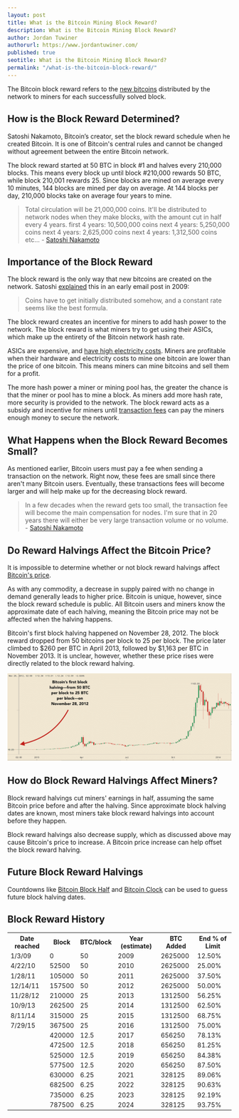 ```yaml
---
layout: post
title: What is the Bitcoin Mining Block Reward?
description: What is the Bitcoin Mining Block Reward?
author: Jordan Tuwiner
authorurl: https://www.jordantuwiner.com/
published: true
seotitle: What is the Bitcoin Mining Block Reward?
permalink: "/what-is-the-bitcoin-block-reward/"
---
```

The Bitcoin block reward refers to the [new bitcoins](/how-are-new-bitcoins-created/) distributed by the network to miners for each successfully solved block.  

## How is the Block Reward Determined? 

Satoshi Nakamoto, Bitcoin’s creator, set the block reward schedule when he created Bitcoin. It is one of Bitcoin's central rules and cannot be changed without agreement between the entire Bitcoin network.

The block reward started at 50 BTC in block #1 and halves every 210,000 blocks. This means every block up until block #210,000 rewards 50 BTC, while block 210,001 rewards 25. Since blocks are mined on average every 10 minutes, 144 blocks are mined per day on average. At 144 blocks per day, 210,000 blocks take on average four years to mine.

>  Total circulation will be 21,000,000 coins. It'll be distributed to network nodes when they make blocks, with the amount cut in half every 4 years. first 4 years: 10,500,000 coins next 4 years: 5,250,000 coins next 4 years: 2,625,000 coins next 4 years: 1,312,500 coins etc... - [Satoshi Nakamoto](http://satoshi.nakamotoinstitute.org/emails/cryptography/16/)

## Importance of the Block Reward

The block reward is the only way that new bitcoins are created on the network. Satoshi [explained](http://satoshi.nakamotoinstitute.org/emails/cryptography/5/#selection-63.0-14.46) this in an early email post in 2009: 

> Coins have to get initially distributed somehow, and a constant rate seems like
the best formula.

The block reward creates an incentive for miners to add hash power to the network. The block reward is what miners try to get using their ASICs, which make up the entirety of the Bitcoin network hash rate. 

ASICs are expensive, and [have high electricity costs](/is-bitcoin-mining-waste-electricity/). Miners are profitable when their hardware and electricity costs to mine one bitcoin are lower than the price of one bitcoin. This means miners can mine bitcoins and sell them for a profit.  

The more hash power a miner or mining pool has, the greater the chance is that the miner or pool has to mine a block. As miners add more hash rate, more security is provided to the network. The block reward acts as a subsidy and incentive for miners until [transaction fees](/bitcoin-mining-fees/) can pay the miners enough money to secure the network.

## What Happens when the Block Reward Becomes Small? 

As mentioned earlier, Bitcoin users must pay a fee when sending a transaction on the network. Right now, these fees are small since there aren't many Bitcoin users. Eventually, these transactions fees will become larger and will help make up for the decreasing block reward. 

> In a few decades when the reward gets too small, the transaction fee will become the main compensation for nodes.  I'm sure that in 20 years there will either be very large transaction volume or no volume. - [Satoshi Nakamoto](http://satoshi.nakamotoinstitute.org/posts/bitcointalk/57/#selection-21.149-21.354)

## Do Reward Halvings Affect the Bitcoin Price? 

It is impossible to determine whether or not block reward halvings affect [Bitcoin's price](https://www.weusecoins.com/en/bitcoin-price/). 

As with any commodity, a decrease in supply paired with no change in demand generally leads to higher price. Bitcoin is unique, however, since the block reward schedule is public. All Bitcoin users and miners know the approximate date of each halving, meaning the Bitcoin price may not be affected when the halving happens. 

Bitcoin's first block halving happened on November 28, 2012. The block reward dropped from 50 bitcoins per block to 25 per block. The price later climbed to $260 per BTC in April 2013, followed by $1,163 per BTC in November 2013. It is unclear, however, whether these price rises were directly related to the block reward halving. 

<img src="/images/blockhalve.png" />

## How do Block Reward Halvings Affect Miners?

Block reward halvings cut miners' earnings in half, assuming the same Bitcoin price before and after the halving. Since approximate block halving dates are known, most miners take block reward halvings into account before they happen. 

Block reward halvings also decrease supply, which as discussed above may cause Bitcoin's price to increase. A Bitcoin price increase can help offset the block reward halving. 

## Future Block Reward Halvings

Countdowns like [Bitcoin Block Half](http://www.bitcoinblockhalf.com/) and [Bitcoin Clock](http://bitcoinclock.com/) can be used to guess future block halving dates. 

## Block Reward History

<table class="block-table">
<tbody><tr><th>Date reached</th>
<th>Block</th>
<th>BTC/block</th>
<th>Year (estimate)</th>
<th>BTC Added</th>
<th>End % of Limit</th>
</tr>
<tr><td>1/3/09</td>
<td>0</td>
<td>50</td>
<td>2009</td>
<td>2625000</td>
<td>12.50%</td>
</tr>
<tr><td>4/22/10</td>
<td>52500</td>
<td>50</td>
<td>2010</td>
<td>2625000</td>
<td>25.00%</td>
</tr>
<tr><td>1/28/11</td>
<td>105000</td>
<td>50</td>
<td>2011</td>
<td>2625000</td>
<td>37.50%</td>
</tr>
<tr><td>12/14/11</td>
<td>157500</td>
<td>50</td>
<td>2012</td>
<td>2625000</td>
<td>50.00%</td>
</tr>
<tr><td>11/28/12</td>
<td>210000</td>
<td>25</td>
<td>2013</td>
<td>1312500</td>
<td>56.25%</td>
</tr>
<tr><td>10/9/13</td>
<td>262500</td>
<td>25</td>
<td>2014</td>
<td>1312500</td>
<td>62.50%</td>
</tr>
<tr><td>8/11/14</td>
<td>315000</td>
<td>25</td>
<td>2015</td>
<td>1312500</td>
<td>68.75%</td>
</tr>
<tr><td>7/29/15</td>
<td>367500</td>
<td>25</td>
<td>2016</td>
<td>1312500</td>
<td>75.00%</td>
</tr>
<tr><td> </td>
<td>420000</td>
<td>12.5</td>
<td>2017</td>
<td>656250</td>
<td>78.13%</td>
</tr>
<tr><td> </td>
<td>472500</td>
<td>12.5</td>
<td>2018</td>
<td>656250</td>
<td>81.25%</td>
</tr>
<tr><td> </td>
<td>525000</td>
<td>12.5</td>
<td>2019</td>
<td>656250</td>
<td>84.38%</td>
</tr>
<tr><td> </td>
<td>577500</td>
<td>12.5</td>
<td>2020</td>
<td>656250</td>
<td>87.50%</td>
</tr>
<tr><td> </td>
<td>630000</td>
<td>6.25</td>
<td>2021</td>
<td>328125</td>
<td>89.06%</td>
</tr>
<tr><td> </td>
<td>682500</td>
<td>6.25</td>
<td>2022</td>
<td>328125</td>
<td>90.63%</td>
</tr>
<tr><td> </td>
<td>735000</td>
<td>6.25</td>
<td>2023</td>
<td>328125</td>
<td>92.19%</td>
</tr>
<tr><td> </td>
<td>787500</td>
<td>6.25</td>
<td>2024</td>
<td>328125</td>
<td>93.75%</td>
</tr>
</tbody></table>
